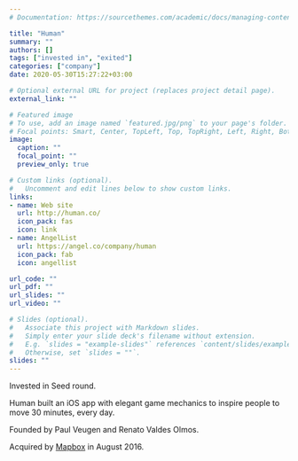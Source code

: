 ```yaml
---
# Documentation: https://sourcethemes.com/academic/docs/managing-content/

title: "Human"
summary: ""
authors: []
tags: ["invested in", "exited"]
categories: ["company"]
date: 2020-05-30T15:27:22+03:00

# Optional external URL for project (replaces project detail page).
external_link: ""

# Featured image
# To use, add an image named `featured.jpg/png` to your page's folder.
# Focal points: Smart, Center, TopLeft, Top, TopRight, Left, Right, BottomLeft, Bottom, BottomRight.
image:
  caption: ""
  focal_point: ""
  preview_only: true

# Custom links (optional).
#   Uncomment and edit lines below to show custom links.
links:
- name: Web site
  url: http://human.co/
  icon_pack: fas
  icon: link
- name: AngelList
  url: https://angel.co/company/human
  icon_pack: fab
  icon: angellist

url_code: ""
url_pdf: ""
url_slides: ""
url_video: ""

# Slides (optional).
#   Associate this project with Markdown slides.
#   Simply enter your slide deck's filename without extension.
#   E.g. `slides = "example-slides"` references `content/slides/example-slides.md`.
#   Otherwise, set `slides = ""`.
slides: ""
---
```


Invested in Seed round.

Human built an iOS app with elegant game mechanics to inspire people to move 30 minutes, every day.

Founded by Paul Veugen and Renato Valdes Olmos.

Acquired by [Mapbox](https://mapbox.com) in August 2016.